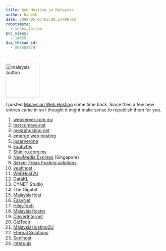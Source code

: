 ```yaml
---
title: Web Hosting in Malaysia
author: Danesh
date: 2008-05-07T02:00:27+00:00
robotsmeta:
  - index,follow
pvc_views:
  - 14655
dsq_thread_id:
  - 893503874

---
```

[<img loading="lazy" class="alignnone size-medium wp-image-535" title="malaysia button" src="/wp-content/uploads/2008/05/malaysia_button1.jpg" alt="malaysia button" width="106" height="106" />][1]

I posted [Malaysian Web Hosting][2] some time back. Since then a few new entries came in so I thought it might make sense to republish them for you.

  1. [webserver.com.my][3]
  2. [mercumaya.net][4]
  3. [mesrahosting.net][5]
  4. [emerge web hosting][6]
  5. [ipserverone][7]
  6. [Exabytes][8]
  7. [Shinjiru.com.my][9]
  8. [NewMedia Express][10] (Singapore)
  9. [Server Freak hosting solutions][11]
 10. [yeahhost][12]
 11. [WebHost2U][13]
 12. [DataKL][14]
 13. CYNET Studio
 14. The Gigabit
 15. [MalaysiaHost][15]
 16. [EasyNet][16]
 17. [HileyTech][17]
 18. [MalaysiaHoster][18]
 19. [CleverInternet][19]
 20. [GizTech][20]
 21. [MalaysiaHosting2U][21]
 22. [Eternal Solutions][22]
 23. [Senihost][23]
 24. [Interunix][24]

 [1]: /wp-content/uploads/2008/05/malaysia_button1.jpg
 [2]: /posts/malaysian-web-hosting/
 [3]: http://www.webserver.com.my/
 [4]: http://mercumaya.net/
 [5]: http://www.mesrahosting.net/
 [6]: http://www.webhosting.com.my/
 [7]: http://ipserverone.com/
 [8]: http://www.exabytes.com.my/
 [9]: http://www.shinjiru.com.my
 [10]: http://www.newmediaexpress.com/
 [11]: http://www.sf.com.my/index.html
 [12]: http://www.yeahhost.com.my/
 [13]: http://webhost2u.com.my/
 [14]: http://www.datakl.com/index.php
 [15]: http://www.malaysiahost.com/
 [16]: http://www.easynet-interactive.com/
 [17]: http://www.hileytech.com/
 [18]: http://www.malaysiahoster.com
 [19]: http://www.cleverinternet.com.my
 [20]: http://giztech.com.my/
 [21]: http://www.malaysiahosting2u.com/
 [22]: http://www.eternalsolutions.com/
 [23]: http://www.senihost.com/
 [24]: http://www.interunix.net/